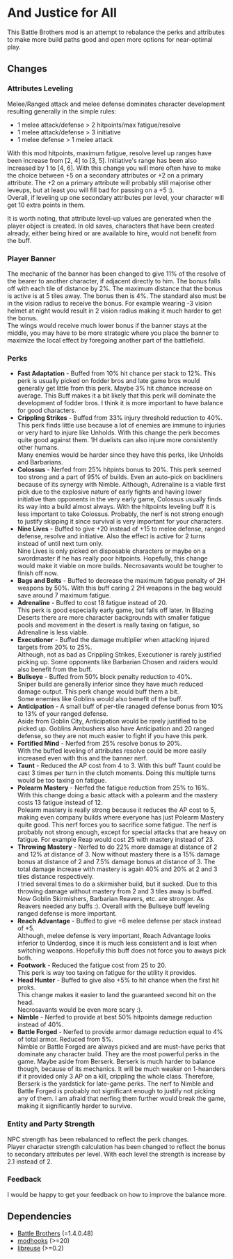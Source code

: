 # And Justice for All

This Battle Brothers mod is an attempt to rebalance the perks and attributes
to make more build paths good and open more options for near-optimal play.

## Changes

### Attributes Leveling

Melee/Ranged attack and melee defense dominates character development resulting
generally in the simple rules:  
* 1 melee attack/defense > 2 hitpoints/max fatigue/resolve
* 1 melee attack/defense > 3 initiative
* 1 melee defense > 1 melee attack

With this mod hitpoints, maximum fatigue, resolve level up ranges have been increase
from [2, 4] to [3, 5]. Initiative's range has been also increased by 1 to [4, 6].
With this change you will more often have to make the choice between +5 on a secondary
attributes or +2 on a primary attribute.
The +2 on a primary attribute will probably still majorise other leveups,
but at least you will fill bad for passing on a +5 :).  
Overall, if leveling up one secondary attributes per level, your character will get
10 extra points in them.

It is worth noting, that attribute level-up values are generated when the player object is
created. In old saves, characters that have been created already,
either being hired or are available to hire, would not benefit from the buff.

### Player Banner

The mechanic of the banner has been changed to give 11% of the resolve of the bearer
to another character, if adjacent directly to him.
The bonus falls off with each tile of distance by 2%.
The maximum distance that  the bonus is active is at 5 tiles away.
The bonus then is 4%. The standard also must be in the vision radius to receive the bonus.
For example wearing -3 vision helmet at night would result in 2 vision radius
making it much harder to get the bonus.  
The wings would receive much lower bonus if the banner stays at the middle,
you may have to be more strategic where you place the banner to maximize the local
effect by foregoing another part of the battlefield.


### Perks

* **Fast Adaptation** - Buffed from 10% hit chance per stack to 12%. This perk
is usually picked on fodder bros and late game bros would generally get
little from this perk. Maybe 3% hit chance increase on average. This Buff makes
it a bit likely that this perk will dominate the development of fodder bros. I think
it is more important to have balance for good characters.
* **Crippling Strikes** - Buffed from 33% injury threshold reduction to 40%.
This perk finds little use because a lot of enemies are immune to injuries or
very hard to injure like Unholds.
With this change the perk becomes quite good against them.
1H duelists can also injure more consistently other humans.  
Many enemies would be harder since they have this perks, like Unholds and Barbarians.
* **Colossus** - Nerfed from 25% hitpints bonus to 20%.
This perk seemed too strong and a part of 95% of builds.
Even an auto-pick on backliners because of its synergy with Nimble.
Although, Adrenaline is a viable first pick due to the explosive nature of early fights
and having lower initiative than opponents in the very early game,
Colossus usually finds its way into a build almost always.
With the hitpoints leveling buff it is less important to take Colossus.
Probably, the nerf is not strong enough to justify skipping it since survival
is very important for your characters.
* **Nine Lives** - Buffed to give +20 instead of +15 to melee defense, ranged defense, resolve and initiative.
Also the effect is active for 2 turns instead of until next turn only.  
Nine Lives is only picked on disposable characters or maybe on a swordmaster if
he has really poor hitpoints. Hopefully, this change would make it viable on more builds.
Necrosavants would be tougher to finish off now.
* **Bags and Belts** - Buffed to decrease the maximum fatigue penalty of 2H weapons by 50%.
With this buff caring 2 2H weapons in the bag would save around 7 maximum fatigue.
* **Adrenaline** - Buffed to cost 18 fatigue instead of 20.  
This perk is good especially early game, but falls off later.
In Blazing Deserts there are more character backgrounds with smaller fatigue pools
and movement in the desert is really taxing on fatigue, so Adrenaline is less viable.
* **Executioner** - Buffed the damage multiplier when attacking injured targets from 20% to 25%.  
Although, not as bad as Crippling Strikes, Executioner is rarely justified picking up.
Some opponents like Barbarian Chosen and raiders would also benefit from the buff.
* **Bullseye** - Buffed from 50% block penalty reduction to 40%.  
Sniper build are generally inferior since they have much reduced damage output.
This perk change would buff them a bit.  
Some enemies like Goblins would also benefit of the buff.
* **Anticipation** - A small buff of per-tile ranaged defense bonus from 10% to
13% of your ranged defense.  
Aside from Goblin City, Anticipation would be rarely justified to be picked up.
Goblins Ambushers also have Anticipation and 20 ranged defense, so they are not
much easier to fight if you have this perk.
* **Fortified Mind** - Nerfed from 25% resolve bonus to 20%.  
With the buffed leveling of attributes resolve could be more easily increased even
with this and the banner nerf.
* **Taunt** - Reduced the AP cost from 4 to 3.
With this buff Taunt could be cast 3 times per turn in the clutch moments.
Doing this multiple turns would be too taxing on fatigue.
* **Polearm Mastery** - Nerfed the fatigue reduction from 25% to 16%.  
With this change doing a basic attack with a polearm and the mastery costs 13
fatigue instead of 12.  
Polearm mastery is really strong because it reduces the AP cost to 5, making 
even company builds where everyone has just Polearm Mastery quite good. This nerf
forces you to sacrifice some fatigue. The nerf is probably not strong enough,
except for special attacks that are heavy on fatigue.
For example Reap would cost 25 with mastery instead of 23.
* **Throwing Mastery** - Nerfed to do 22% more damage at distance of 2 and 12% at distance of 3.
Now without mastery there is a 15% damage bonus at distance of 2 and 7.5% damage bonus at distance of 3.
The total damage increase with mastery is again 40% and 20% at 2 and 3 tiles distance respectively.  
I tried several times to do a skirmisher build, but it sucked.
Due to this throwing damage without mastery from 2 and 3 tiles away is buffed.
Now Goblin Skirmishers, Barbarian Reavers, etc. are stronger. As Reavers needed any buffs :).
Overall with the Bullseye buff leveling ranged defense is more important.
* **Reach Advantage** - Buffed to give +6 melee defense per stack instead of +5.  
Although, melee defense is very important, Reach Advantage looks inferior to Underdog,
since it is much less consistent and is lost when switching weapons.
Hopefully this buff does not force you to aways pick both.
* **Footwork** - Reduced the fatigue cost from 25 to 20.  
This perk is way too taxing on fatigue for the utility it provides.
* **Head Hunter** - Buffed to give also +5% to hit chance when the first hit proks.  
This change makes it easier to land the guaranteed second hit on the head.  
Necrosavants would be even more scary :).
* **Nimble** - Nerfed to provide at best 50% hitpoints damage reduction instead of 40%.  
* **Battle Forged** - Nerfed to provide armor damage reduction equal to 4% of
total armor. Reduced from 5%.  
Nimble or Battle Forged are always picked and are must-have perks that dominate
any character build. They are the most powerful perks in the game. Maybe aside
from Berserk. Berserk is much harder to balance though, because of its mechanics.
It will be much weaker on 1-heanders if it provided only 3 AP on a kill,
crippling the whole class. Therefore, Berserk is the yardstick for late-game perks.
The nerf to Nimble and Battle Forged is probably not significant enough to justify
not picking any of them. I am afraid that nerfing them further would break the
game, making it significantly harder to survive.

### Entity and Party Strength
NPC strength has been rebalanced to reflect the perk changes.  
Player character strength calculation has been changed to reflect the bonus
to secondary attributes per level. With each level the strength is increase by 2.1
instead of 2.

### Feedback

I would be happy to get your feedback on how to improve the balance more.

## Dependencies

* [Battle Brothers](http://battlebrothersgame.com/) (=1.4.0.48)
* [modhooks](https://www.nexusmods.com/battlebrothers/mods/42) (>=20)
* [libreuse](https://github.com/sogartar/libreuse) (>=0.2)
